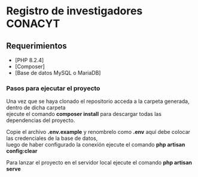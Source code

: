 # Registro de investigadores CONACYT

## Requerimientos

- [PHP 8.2.4]
- [Composer]
- [Base de datos MySQL o MariaDB]

### Pasos para ejecutar el proyecto

Una vez que se haya clonado el repositorio acceda a la carpeta generada, dentro de dicha carpeta  
ejecute el comando **composer install** para descargar todas las dependencias del proyecto.

Copie el archivo **.env.example** y renombrelo como **.env** aquí debe colocar las credenciales de la base de datos,  
luego de haber configurado la conexión ejecute el comando **php artisan config:clear**

Para lanzar el proyecto en el servidor local ejecute el comando **php artisan serve**
